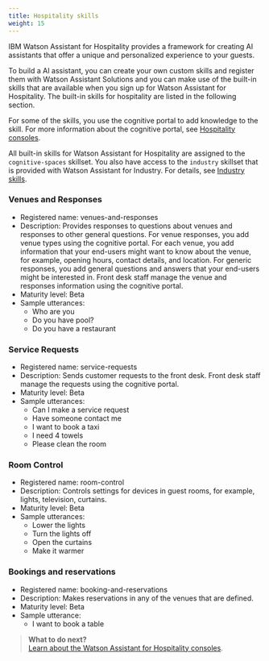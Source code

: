 ```yaml
---
title: Hospitality skills
weight: 15
---
```

IBM Watson Assistant for Hospitality provides a framework for creating AI assistants that offer a unique and personalized experience to your guests.

To build a AI assistant, you can create your own custom skills and register them with Watson Assistant Solutions and you can make use of the built-in skills that are available when you sign up for Watson Assistant for Hospitality.  The built-in skills for hospitality are listed in the following section.

For some of the skills, you use the cognitive portal to add knowledge to the skill.  For more information about the cognitive portal, see [Hospitality consoles]({{site.baseurl}}/flavours/hospitality_components).

All built-in skills for Watson Assistant for Hospitality are assigned to the `cognitive-spaces` skillset.  You also have access to the `industry` skillset that is provided with Watson Assistant for Industry.  For details, see [Industry skills]({{site.baseurl}}/flavours/industry).

### Venues and Responses
- Registered name: venues-and-responses
- Description:  Provides responses to questions about venues and responses to other general questions. For venue responses, you add venue types using the cognitive portal. For each venue, you add information that your end-users might want to know about the venue, for example, opening hours, contact details, and location.  For generic responses, you add general questions and answers that your end-users might be interested in.  Front desk staff manage the venue and responses information using the cognitive portal.
- Maturity level: Beta
- Sample utterances: 
    - Who are you
    - Do you have pool?
    - Do you have a restaurant

### Service Requests
- Registered name: service-requests
- Description: Sends customer requests to the front desk.  Front desk staff manage the requests using the cognitive portal.
- Maturity level: Beta
- Sample utterances: 
    - Can I make a service request
    - Have someone contact me
    - I want to book a taxi
    - I need 4 towels
    - Please clean the room

### Room Control
- Registered name: room-control
- Description: Controls settings for devices in guest rooms, for example, lights, television, curtains.
- Maturity level: Beta
- Sample utterances: 
    - Lower the lights
    - Turn the lights off
    - Open the curtains
    - Make it warmer

### Bookings and reservations
- Registered name: booking-and-reservations
- Description: Makes reservations in any of the venues that are defined.
- Maturity level: Beta
- Sample utterance:
    - I want to book a table

> **What to do next?**<br/>
[Learn about the Watson Assistant for Hospitality consoles]({{site.baseurl}}/flavours/hospitality_components).
